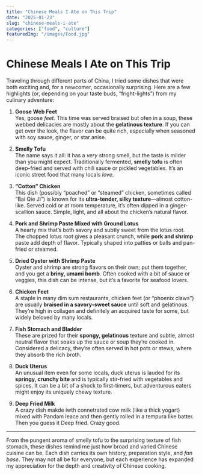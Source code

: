```yaml
---
title: "Chinese Meals I Ate on This Trip"
date: "2025-01-23"
slug: "chinese-meals-i-ate"
categories: ["food", "culture"]
featuredImg: "/images/Food.jpg"
---
```


# Chinese Meals I Ate on This Trip

Traveling through different parts of China, I tried some dishes that were both exciting and, for a newcomer, occasionally surprising. Here are a few highlights (or, depending on your taste buds, “fright-lights”) from my culinary adventure:

1. **Goose Web Feet**  
   Yes, goose *feet*. This time was served braised but ofen in a soup, these webbed delicacies are mostly about the **gelatinous texture**. If you can get over the look, the flavor can be quite rich, especially when seasoned with soy sauce, ginger, or star anise.

2. **Smelly Tofu**  
   The name says it all: it has a *very* strong smell, but the taste is milder than you might expect. Traditionally fermented, **smelly tofu** is often deep-fried and served with chili sauce or pickled vegetables. It’s an iconic street food that many locals *love*.

3. **“Cotton” Chicken**  
   This dish (possibly “poached” or “steamed” chicken, sometimes called “Bai Qie Ji”) is known for its **ultra-tender, silky texture**—almost cotton-like. Served cold or at room temperature, it’s often dipped in a ginger-scallion sauce. Simple, light, and all about the chicken’s natural flavor.

4. **Pork and Shrimp Paste Mixed with Ground Lotus**  
   A hearty mix that’s both savory and subtly sweet from the lotus root. The chopped lotus root gives a pleasant crunch, while **pork and shrimp** paste add depth of flavor. Typically shaped into patties or balls and pan-fried or steamed.

5. **Dried Oyster with Shrimp Paste**  
   Oyster and shrimp are strong flavors on their own; put them together, and you get a **briny, umami bomb**. Often cooked with a bit of sauce or veggies, this dish can be intense, but it’s a favorite for seafood lovers.

6. **Chicken Feet**  
   A staple in many dim sum restaurants, chicken feet (or “phoenix claws”) are usually **braised in a savory-sweet sauce** until soft and gelatinous. They’re high in collagen and definitely an acquired taste for some, but widely beloved by many locals.

7. **Fish Stomach and Bladder**  
   These are prized for their **spongy, gelatinous** texture and subtle, almost neutral flavor that soaks up the sauce or soup they’re cooked in. Considered a delicacy, they’re often served in hot pots or stews, where they absorb the rich broth.

8. **Duck Uterus**  
   An unusual item even for some locals, duck uterus is lauded for its **springy, crunchy bite** and is typically stir-fried with vegetables and spices. It can be a bit of a shock to first-timers, but adventurous eaters might enjoy its uniquely chewy texture.

9. **Deep Fried Milk**  
   A crazy dish makde iwth connetrated cow milk (like a thick yogart) mixed with Pandam leace and then gently rolled in a tempura like batter.  Then you guess it Deep fried.  Crazy good.

---

From the pungent aroma of smelly tofu to the surprising texture of fish stomach, these dishes remind me just how broad and varied Chinese cuisine can be. Each dish carries its own history, preparation style, and *fan base*. They may not all be for everyone, but each experience has expanded my appreciation for the depth and creativity of Chinese cooking.